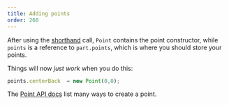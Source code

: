 ```yaml
---
title: Adding points
order: 260
---
```


After using the [shorthand](/howtos/core/shorthand/) call, 
`Point` contains the point constructor, while `points` is a reference to `part.points`,
which is where you should store your points.

Things will now *just work* when you do this:

```js
points.centerBack  = new Point(0,0);
```

<Tip>

The [Point API docs](/reference/api/point/) list many ways to create a point.

</Tip>
